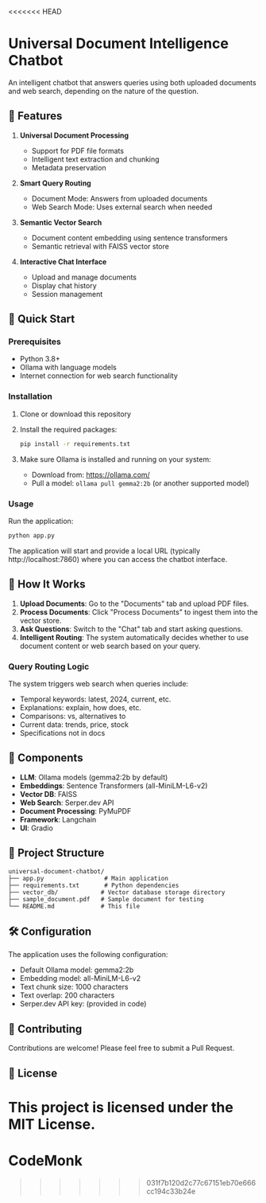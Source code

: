 <<<<<<< HEAD
# Universal Document Intelligence Chatbot

An intelligent chatbot that answers queries using both uploaded documents and web search, depending on the nature of the question.

## 🌟 Features

1. **Universal Document Processing**
   - Support for PDF file formats
   - Intelligent text extraction and chunking
   - Metadata preservation

2. **Smart Query Routing**
   - Document Mode: Answers from uploaded documents
   - Web Search Mode: Uses external search when needed

3. **Semantic Vector Search**
   - Document content embedding using sentence transformers
   - Semantic retrieval with FAISS vector store

4. **Interactive Chat Interface**
   - Upload and manage documents
   - Display chat history
   - Session management

## 🚀 Quick Start

### Prerequisites

- Python 3.8+
- Ollama with language models
- Internet connection for web search functionality

### Installation

1. Clone or download this repository

2. Install the required packages:
   ```bash
   pip install -r requirements.txt
   ```

3. Make sure Ollama is installed and running on your system:
   - Download from: https://ollama.com/
   - Pull a model: `ollama pull gemma2:2b` (or another supported model)

### Usage

Run the application:
```bash
python app.py
```

The application will start and provide a local URL (typically http://localhost:7860) where you can access the chatbot interface.

## 🎯 How It Works

1. **Upload Documents**: Go to the "Documents" tab and upload PDF files.
2. **Process Documents**: Click "Process Documents" to ingest them into the vector store.
3. **Ask Questions**: Switch to the "Chat" tab and start asking questions.
4. **Intelligent Routing**: The system automatically decides whether to use document content or web search based on your query.

### Query Routing Logic

The system triggers web search when queries include:
- Temporal keywords: latest, 2024, current, etc.
- Explanations: explain, how does, etc.
- Comparisons: vs, alternatives to
- Current data: trends, price, stock
- Specifications not in docs

## 🧩 Components

- **LLM**: Ollama models (gemma2:2b by default)
- **Embeddings**: Sentence Transformers (all-MiniLM-L6-v2)
- **Vector DB**: FAISS
- **Web Search**: Serper.dev API
- **Document Processing**: PyMuPDF
- **Framework**: Langchain
- **UI**: Gradio

## 📁 Project Structure

```
universal-document-chatbot/
├── app.py                 # Main application
├── requirements.txt       # Python dependencies
├── vector_db/            # Vector database storage directory
├── sample_document.pdf   # Sample document for testing
└── README.md             # This file
```

## 🛠️ Configuration

The application uses the following configuration:

- Default Ollama model: gemma2:2b
- Embedding model: all-MiniLM-L6-v2
- Text chunk size: 1000 characters
- Text overlap: 200 characters
- Serper.dev API key: (provided in code)

## 🤝 Contributing

Contributions are welcome! Please feel free to submit a Pull Request.

## 📄 License

This project is licensed under the MIT License.
=======
# CodeMonk
>>>>>>> 031f7b120d2c77c67151eb70e666cc194c33b24e
